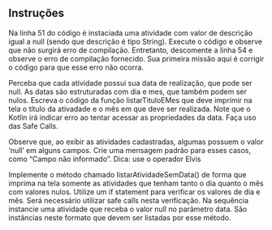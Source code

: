 ## Instruções

Na linha 51 do código é instaciada uma atividade com valor de descrição igual a null (sendo que descrição é tipo String). Execute o código e observe que não surgirá erro de compilação. Entretanto, descomente a linha 54 e observe o erro de compilação fornecido. Sua primeira missão aqui é corrigir o código para que esse erro não ocorra.

Perceba que cada atividade possui sua data de realização, que pode ser null. As datas são estruturadas com dia e mes, que também podem ser nulos. Escreva o código da função listarTituloEMes que deve imprimir na tela o título da ativadade e o mês em que deve ser realizada. Note que o Kotlin irá indicar erro ao tentar acessar as propriedades da data. Faça uso das Safe Calls.

Observe que, ao exibir as atividades cadastradas, algumas possuem o valor ‘null’ em alguns campos. Crie uma mensagem padrão para esses casos, como “Campo não informado”. Dica: use o operador Elvis

Implemente o método chamado listarAtividadeSemData() de forma que imprima na tela somente as atividades que tenham tanto o dia quanto o mês com valores nulos. Utilize um if statement para verificar os valores de dia e mês. Será necessário utilizar safe calls nesta verificação. Na sequência instancie uma atividade que receba o valor null no parâmetro data. São instâncias neste formato que devem ser listadas por esse método.